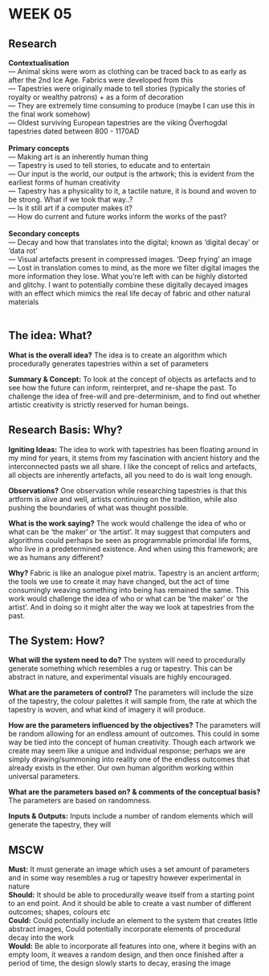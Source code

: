 # WEEK 05

## Research

**Contextualisation** <br/>
— Animal skins were worn as clothing can be traced back to as early as after the 2nd Ice Age. Fabrics were developed from this <br/>
— Tapestries were originally made to tell stories (typically the stories of royalty or wealthy patrons) + as a form of decoration <br/>
— They are extremely time consuming to produce (maybe I can use this in the final work somehow) <br/>
— Oldest surviving European tapestries are the viking Överhogdal tapestries dated between 800 - 1170AD <br/>
 <br/>
**Primary concepts** <br/>
— Making art is an inherently human thing <br/>
— Tapestry is used to tell stories, to educate and to entertain <br/>
— Our input is the world, our output is the artwork; this is evident from the earliest forms of human creativity <br/>
— Tapestry has a physicality to it, a tactile nature, it is bound and woven to be strong. What if we took that way..? <br/>
— Is it still art if a computer makes it? <br/>
— How do current and future works inform the works of the past?  <br/>
 <br/>
**Secondary concepts** <br/>
— Decay and how that translates into the digital; known as ‘digital decay’ or ‘data rot’ <br/>
— Visual artefacts present in compressed images. ‘Deep frying’ an image <br/>
— Lost in translation comes to mind, as the more we filter digital images the more information they lose. What you’re left with can be highly distorted and glitchy. I want to potentially combine these digitally decayed images with an effect which mimics the real life decay of fabric and other natural materials <br/>
 <br/>
## The idea: What?

**What is the overall idea?**
The idea is to create an algorithm which procedurally generates tapestries within a set of parameters <br/>

**Summary & Concept:**
To look at the concept of objects as artefacts and to see how the future can inform, reinterpret, and re-shape the past. To challenge the idea of free-will and pre-determinism, and to find out whether artistic creativity is strictly reserved for human beings. <br/>

## Research Basis: Why?

**Igniting Ideas:**
The idea to work with tapestries has been floating around in my mind for years, it stems from my fascination with ancient history and the interconnected pasts we all share. I like the concept of relics and artefacts, all objects are inherently artefacts, all you need to do is wait long enough.  <br/>

**Observations?**
One observation while researching tapestries is that this artform is alive and well, artists continuing on the tradition, while also pushing the boundaries of what was thought possible. <br/>

**What is the work saying?** 
The work would challenge the idea of who or what can be ‘the maker’ or ‘the artist’. It may suggest that computers and algorithms could perhaps be seen as programmable primordial life forms, who live in a predetermined existence. And when using this framework; are we as humans any different?  <br/>

**Why?**
Fabric is like an analogue pixel matrix. Tapestry is an ancient artform; the tools we use to create it may have changed, but the act of time consumingly weaving something into being has remained the same. This work would challenge the idea of who or what can be ‘the maker’ or ‘the artist’. And in doing so it might alter the way we look at tapestries from the past. <br/> 

## The System: How?

**What will the system need to do?** 
The system will need to procedurally generate something which resembles a rug or tapestry. This can be abstract in nature, and experimental visuals are highly encouraged.  <br/>

**What are the parameters of control?** 
The parameters will include the size of the tapestry, the colour palettes it will sample from, the rate at which the tapestry is woven, and what kind of imagery it will produce.  <br/>

**How are the parameters influenced by the objectives?** 
The parameters will be random allowing for an endless amount of outcomes. This could in some way be tied into the concept of human creativity. Though each artwork we create may seem like a unique and individual response; perhaps we are simply drawing/summoning into reality one of the endless outcomes that already exists in the ether. Our own human algorithm working within universal parameters.  <br/>

**What are the parameters based on? & comments of the conceptual basis?** The parameters are based on randomness.  <br/>

**Inputs & Outputs:** Inputs include a number of random elements which will generate the tapestry, they will  <br/>

## MSCW

**Must:** It must generate an image which uses a set amount of parameters and in some way resembles a rug or tapestry however experimental in nature <br/>
**Should:** It should be able to procedurally weave itself from a starting point to an end point. And it should be able to create a vast number of different outcomes; shapes, colours etc <br/>
**Could:** Could potentially include an element to the system that creates little abstract images, Could potentially incorporate elements of procedural decay into the work <br/>
**Would:** Be able to incorporate all features into one, where it begins with an empty loom, it weaves a random design, and then once finished after a period of time, the design slowly starts to decay, erasing the image  <br/>

 

